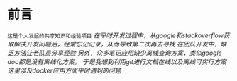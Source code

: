 # 前言
`这是个人发起的共享知识和经验项目`
*在平时开发过程中，从google和stackoverflow获取解决开发问题后，经常忘记记录，从而导致第二次再去寻找*
*在团队开发中，缺乏方法让老队员分享经验*
*另外，众多笔记应用缺少离线查询方案，类似google doc都是没有离线化方案。*
*于是我想到利用git进行文档在线以及离线可实行方案*
*这里涉及docker应用方面平时遇到的问题*